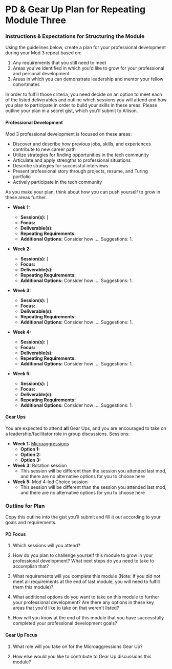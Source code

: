 # PD & Gear Up Plan for Repeating Module Three

### Instructions & Expectations for Structuring the Module
Using the guidelines below, create a plan for your professional development during your Mod 3 repeat based on:

1. Any requirements that you still need to meet 
2. Areas you've identified in which you'd like to grow for your professional and personal development
3. Areas in which you can demonstrate leadership and mentor your fellow cohortmates

In order to fulfill those criteria, you need decide on an option to meet each of the listed deliverables and outline which sessions you will attend and how you plan to participate in order to build your skills in these areas. Please outline your plan in a secret gist, which you'll submit to Allison. 

#### Professional Development
Mod 3 professional development is focused on these areas:

* Discover and describe how previous jobs, skills, and experiences contribute to new career path
* Utilize strategies for finding opportunities in the tech community
* Articulate and apply strengths to professional situations
* Describe strategies for successful interviews
* Present professional story through projects, resume, and Turing portfolio
* Actively participate in the tech community

As you make your plan, think about how you can push yourself to grow in these areas further.

* **Week 1:**
   * **Session(s):** [
   * **Focus:** 
   * **Deliverable(s):** 
   * **Repeating Requirements:** 
   * **Additional Options:** Consider how .... Suggestions:
      1. 

* **Week 2:**
   * **Session(s):** [
   * **Focus:** 
   * **Deliverable(s):** 
   * **Repeating Requirements:** 
   * **Additional Options:** Consider how .... Suggestions:
      1. 

* **Week 3:**
   * **Session(s):** [
   * **Focus:** 
   * **Deliverable(s):** 
   * **Repeating Requirements:** 
   * **Additional Options:** Consider how .... Suggestions:
      1. 

* **Week 4:**
   * **Session(s):** [
   * **Focus:** 
   * **Deliverable(s):** 
   * **Repeating Requirements:** 
   * **Additional Options:** Consider how .... Suggestions:
      1. 

* **Week 5:**
   * **Session(s):** [
   * **Focus:** 
   * **Deliverable(s):** 
   * **Repeating Requirements:** 
   * **Additional Options:** Consider how .... Suggestions:
      1. 

#### Gear Ups 
You are expected to attend **all** Gear Ups, and you are encouraged to take on a leadership/facilitator role in group discussions. Sessions:

* **Week 1:** [Microaggressions](https://github.com/turingschool/gear-up/blob/master/Mod3_Week1_Microaggressions_update.md)
    * **Option 1:** 
    * **Option 2:**
    * **Option 3:** 
* **Week 3:** Rotation session
     * This session will be different than the session you attended last mod, and there are no alternative options for you to choose here
* **Week 5:** Mod 4-led Choice session 
     * This session will be different than the session you attended last mod, and there are no alternative options for you to choose here

### Outline for Plan
Copy this outline into the gist you'll submit and fill it out according to your goals and requirements.

#### PD Focus

1. Which sessions will you attend?

2. How do you plan to challenge yourself this module to grow in your professional development? What next steps do you need to take to accomplish that?

3. What requirements will you complete this module (Note: If you did not meet all requirements at the end of last module, you will need to fulfill them this module)?

4. What additional options do you want to take on this module to further your professional development? Are there any options in these key areas that you'd like to take on that weren't listed?

5. How will you know at the end of this module that you have successfully completed your professional development goals?

#### Gear Up Focus

1. What role will you take on for the Microaggressions Gear Up? 

2. How else would you like to contribute to Gear Up discussions this module?


